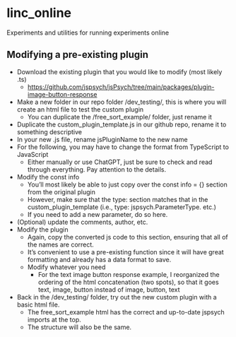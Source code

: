# linc_online
Experiments and utilities for running experiments online

## Modifying a pre-existing plugin
- Download the existing plugin that you would like to modify (most likely .ts)
  - https://github.com/jspsych/jsPsych/tree/main/packages/plugin-image-button-response
- Make a new folder in our repo folder /dev_testing/, this is where you will create an html file to test the custom plugin
  - You can duplicate the /free_sort_example/ folder, just rename it
- Duplicate the custom_plugin_template.js in our github repo, rename it to something descriptive
- In your new .js file, rename jsPluginName to the new name
- For the following, you may have to change the format from TypeScript to JavaScript
  - Either manually or use ChatGPT, just be sure to check and read through everything. Pay attention to the details.
- Modify the const info
  - You’ll most likely be able to just copy over the const info = {} section from the original plugin
  - However, make sure that the type: section matches that in the custom_plugin_template (i.e., type: jspsych.ParameterType. etc.)
  - If you need to add a new parameter, do so here.
- (Optional) update the comments, author, etc.
- Modify the plugin
  - Again, copy the converted js code to this section, ensuring that all of the names are correct.
  - It’s convenient to use a pre-existing function since it will have great formatting and already has a data format to save.
  - Modify whatever you need
    - For the text image button response example, I reorganized the ordering of the html concatenation (two spots), so that it goes text, image, button instead of image, button, text
- Back in the /dev_testing/ folder, try out the new custom plugin with a basic html file. 
  - The free_sort_example html has the correct and up-to-date jspsych imports at the top.
  - The structure will also be the same.
